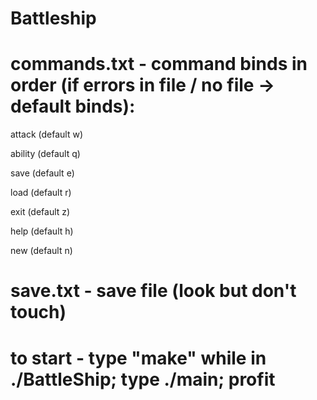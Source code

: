 # Battleship

# commands.txt - command binds in order (if errors in file / no file -> default binds):
attack (default w)

ability (default q)

save (default e)

load (default r)

exit (default z)

help (default h)

new (default n)

# save.txt - save file (look but don't touch)

# to start - type "make" while in ./BattleShip; type ./main; profit
